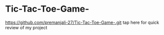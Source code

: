 # Tic-Tac-Toe-Game-

https://github.com/premanjali-27/Tic-Tac-Toe-Game-.git tap here for quick review of my project 

